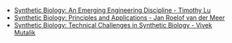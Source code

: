 - [Synthetic Biology: An Emerging Engineering Discipline - Timothy Lu](https://youtu.be/5_z1gG-m96A)
- [Synthetic Biology: Principles and Applications - Jan Roelof van der Meer](https://youtu.be/ku9_0NIhRPc)
- [Synthetic Biology: Technical Challenges in Synthetic Biology - Vivek Mutalik](https://youtu.be/RQFH2K7PQbc)
